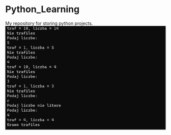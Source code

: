 # Python_Learning
My repository for storing python projects.
![alt text](https://github.com/SPrzestrz/Python_Learning/blob/main/x.jpg?raw=true "Title")
